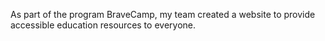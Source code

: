 As part of the program BraveCamp, my team created a website to provide accessible education resources to everyone.
